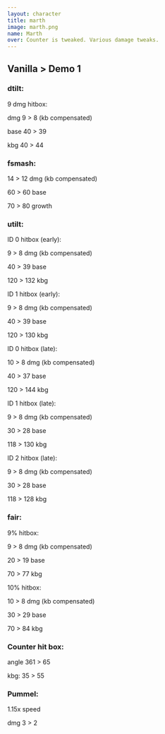 ```yaml
---
layout: character
title: marth
image: marth.png
name: Marth
over: Counter is tweaked. Various damage tweaks.
---
```


## Vanilla > Demo 1

### dtilt:

9 dmg hitbox:

dmg 9 > 8 (kb compensated) 

base 40 > 39

kbg 40 > 44

### fsmash:

14 > 12 dmg (kb compensated) 

60 > 60 base 

70 > 80 growth

### utilt: 

ID 0 hitbox (early): 

9 > 8 dmg (kb compensated) 

40 > 39 base 

120 > 132 kbg

ID 1 hitbox (early): 

9 > 8 dmg (kb compensated)  

40 > 39 base 

120 > 130 kbg

ID 0 hitbox (late): 

10 > 8 dmg (kb compensated)  

40 > 37 base 

120 > 144 kbg

ID 1 hitbox (late): 

9 > 8 dmg (kb compensated)  

30 > 28 base 

118 > 130 kbg

ID 2 hitbox (late): 

9 > 8 dmg (kb compensated)  

30 > 28 base 

118 > 128 kbg

### fair:

9% hitbox:

9 > 8 dmg (kb compensated) 

20 > 19 base

70 > 77 kbg

10% hitbox:

10 > 8 dmg (kb compensated) 

30 > 29 base

70 > 84 kbg

### Counter hit box:

angle 361 > 65

kbg: 35 > 55

### Pummel:

1.15x speed

dmg 3 > 2
